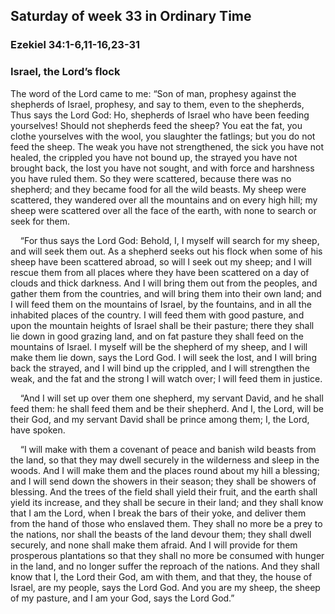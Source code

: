 ## Saturday of week 33 in Ordinary Time

### Ezekiel 34:1-6,11-16,23-31

### Israel, the Lord’s flock

The word of the Lord came to me: “Son of man, prophesy against the shepherds of Israel, prophesy, and say to them, even to the shepherds, Thus says the Lord God: Ho, shepherds of Israel who have been feeding yourselves! Should not shepherds feed the sheep? You eat the fat, you clothe yourselves with the wool, you slaughter the fatlings; but you do not feed the sheep. The weak you have not strengthened, the sick you have not healed, the crippled you have not bound up, the strayed you have not brought back, the lost you have not sought, and with force and harshness you have ruled them. So they were scattered, because there was no shepherd; and they became food for all the wild beasts. My sheep were scattered, they wandered over all the mountains and on every high hill; my sheep were scattered over all the face of the earth, with none to search or seek for them.

    “For thus says the Lord God: Behold, I, I myself will search for my sheep, and will seek them out. As a shepherd seeks out his flock when some of his sheep have been scattered abroad, so will I seek out my sheep; and I will rescue them from all places where they have been scattered on a day of clouds and thick darkness. And I will bring them out from the peoples, and gather them from the countries, and will bring them into their own land; and I will feed them on the mountains of Israel, by the fountains, and in all the inhabited places of the country. I will feed them with good pasture, and upon the mountain heights of Israel shall be their pasture; there they shall lie down in good grazing land, and on fat pasture they shall feed on the mountains of Israel. I myself will be the shepherd of my sheep, and I will make them lie down, says the Lord God. I will seek the lost, and I will bring back the strayed, and I will bind up the crippled, and I will strengthen the weak, and the fat and the strong I will watch over; I will feed them in justice.

    “And I will set up over them one shepherd, my servant David, and he shall feed them: he shall feed them and be their shepherd. And I, the Lord, will be their God, and my servant David shall be prince among them; I, the Lord, have spoken.

    “I will make with them a covenant of peace and banish wild beasts from the land, so that they may dwell securely in the wilderness and sleep in the woods. And I will make them and the places round about my hill a blessing; and I will send down the showers in their season; they shall be showers of blessing. And the trees of the field shall yield their fruit, and the earth shall yield its increase, and they shall be secure in their land; and they shall know that I am the Lord, when I break the bars of their yoke, and deliver them from the hand of those who enslaved them. They shall no more be a prey to the nations, nor shall the beasts of the land devour them; they shall dwell securely, and none shall make them afraid. And I will provide for them prosperous plantations so that they shall no more be consumed with hunger in the land, and no longer suffer the reproach of the nations. And they shall know that I, the Lord their God, am with them, and that they, the house of Israel, are my people, says the Lord God. And you are my sheep, the sheep of my pasture, and I am your God, says the Lord God.”